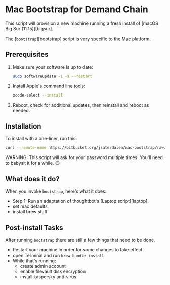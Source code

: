 # Mac Bootstrap for Demand Chain

This script will provision a new machine running a fresh install of [macOS Big Sur (11.15)][bigsur].

The [`bootstrap`][bootstrap] script is very specific to the Mac platform.

## Prerequisites

1. Make sure your software is up to date:

   ```sh
   sudo softwareupdate -i -a --restart
   ```

2. Install Apple's command line tools:

   ```sh
   xcode-select --install
   ```

3. Reboot, check for additional updates, then reinstall and reboot as needed.

## Installation

To install with a one-liner, run this:

```sh
curl --remote-name https://bitbucket.org/jsaterdalen/mac-bootstrap/raw/e3080bdc9c088bb71e3b2c513c8007184f81bc33/bootstrap && sh bootstrap 2>&1 | tee ~/bootstrap.log
```

WARNING: This script will ask for your password multiple times. You'll need to babysit it for a while. 😉

## What does it do?

When you invoke `bootstrap`, here's what it does:

- Step 1: Run an adaptation of thoughtbot's [Laptop script][laptop].
- set mac defaults
- install brew stuff

## Post-install Tasks

After running `bootstrap` there are still a few things that need to be done.

- Restart your machine in order for some changes to take effect
- open Terminal and run `brew bundle install`
- While that's running:
  - create admin account
  - enable filevault disk encryption
  - install kaspersky anti-virus
